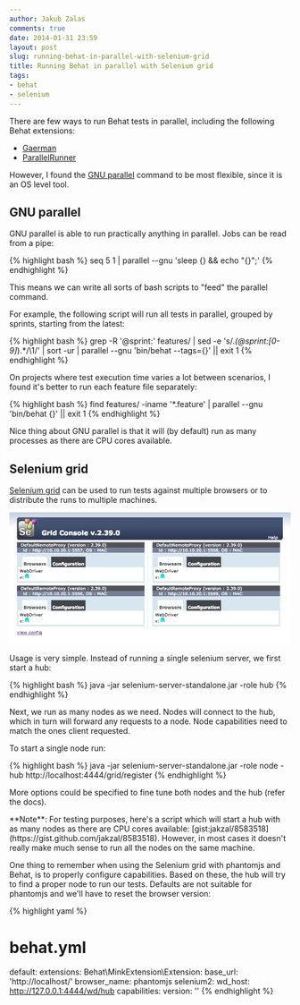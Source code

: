 ```yaml
---
author: Jakub Zalas
comments: true
date: 2014-01-31 23:59
layout: post
slug: running-behat-in-parallel-with-selenium-grid
title: Running Behat in parallel with Selenium grid
tags:
- behat
- selenium
---
```


There are few ways to run Behat tests in parallel, including the following Behat extensions:

* [Gaerman](http://extensions.behat.org/gearman/)
* [ParallelRunner](https://github.com/shvetsgroup/ParallelRunner)

However, I found the [GNU parallel](http://www.gnu.org/software/parallel/) command to be most flexible,
since it is an OS level tool.

GNU parallel
------------

GNU parallel is able to run practically anything in parallel. Jobs can be read from a pipe:

{% highlight bash %}
seq 5 1 | parallel --gnu 'sleep {} && echo "{}";'
{% endhighlight %}

This means we can write all sorts of bash scripts to "feed" the parallel command.

For example, the following script will run all tests in parallel, grouped by sprints, starting from the latest:

{% highlight bash %}
grep -R '@sprint:' features/ |
 sed -e 's/.*\(@sprint:[0-9]*\).*/\1/' |
 sort -ur |
 parallel --gnu 'bin/behat --tags={}' || exit 1
{% endhighlight %}

On projects where test execution time varies a lot between scenarios,
I found it's better to run each feature file separately:

{% highlight bash %}
find features/ -iname '*.feature' | parallel --gnu 'bin/behat {}' || exit 1
{% endhighlight %}

Nice thing about GNU parallel is that it will (by default) run as many processes as there are CPU cores available.

Selenium grid
-------------

[Selenium grid](http://docs.seleniumhq.org/docs/07_selenium_grid.jsp) can be used to run tests against multiple
browsers or to distribute the runs to multiple machines.

<div class="text-center">
    <a href="/uploads/wp/2014/01/selenium-grid.png"><img src="/uploads/wp/2014/01/selenium-grid.png" title="Selenium Grid" alt="Selenium Grid" class="img-responsive" /></a>
</div>

Usage is very simple. Instead of running a single selenium server, we first start a hub:

{% highlight bash %}
java -jar selenium-server-standalone.jar -role hub
{% endhighlight %}

Next, we run as many nodes as we need. Nodes will connect to the hub, which in turn will forward any requests to
a node. Node capabilities need to match the ones client requested.

To start a single node run:

{% highlight bash %}
java -jar selenium-server-standalone.jar -role node -hub http://localhost:4444/grid/register
{% endhighlight %}

More options could be specified to fine tune both nodes and the hub (refer the docs).


<div class="alert alert-warning" markdown="1">
**Note**: For testing purposes, here's a script which will start a hub with as
many nodes as there are CPU cores available: [gist:jakzal/8583518](https://gist.github.com/jakzal/8583518).
However, in most cases it doesn't really make much sense to run all the nodes on the same machine.
</div>

One thing to remember when using the Selenium grid with phantomjs and Behat, is to properly configure
capabilities. Based on these, the hub will try to find a proper node to run our tests.
Defaults are not suitable for phantomjs and we'll have to reset the browser version:

{% highlight yaml %}
# behat.yml
default:
  extensions:
    Behat\MinkExtension\Extension:
      base_url: 'http://localhost/'
      browser_name: phantomjs
      selenium2:
        wd_host: http://127.0.0.1:4444/wd/hub
        capabilities:
          version: ''
{% endhighlight %}

